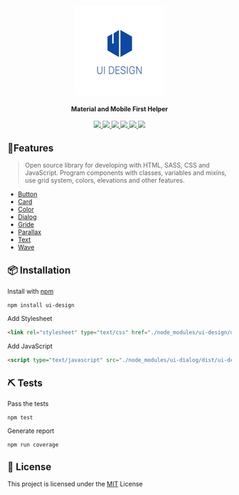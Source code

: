 
<p align="center">
  <a href="https://seeren.github.io/ui-design">
    <img src="https://raw.githubusercontent.com/seeren/ui-design/master/resources/ui-design.png" alt="ui-design"/>
  </a>
</p>
<h4 align="center">
  Material and Mobile First Helper
</h4>
<p align="center">
  <a href="https://travis-ci.org/seeren/ui-design">
    <img src="https://travis-ci.org/seeren/ui-design.svg?branch=master">
  </a>
   <a href="https://coveralls.io/github/seeren/ui-design?branch=master">
    <img src="https://coveralls.io/repos/github/seeren/ui-design/badge.svg?branch=master">
  </a>
   <a href="https://www.npmjs.com/package/ui-design">
    <img src="https://img.shields.io/npm/dt/ui-design.svg">
  </a>
   <a href="https://www.codacy.com/app/seeren/ui-design?utm_source=github.com&amp;utm_medium=referral&amp;utm_content=seeren/ui-design&amp;utm_campaign=Badge_Grade">
    <img src="https://api.codacy.com/project/badge/Grade/e933f03e70a34c7bbd45a31f521f3b02">
  </a>
   <a href="https://www.npmjs.com/package/ui-design">
    <img src="https://img.shields.io/npm/v/ui-design.svg">
  </a>
   <a href="LICENSE">
    <img src="https://img.shields.io/badge/license-MIT-blue.svg">
  </a>
 </p >

## 🎉Features
> Open source library for developing with HTML, SASS, CSS and JavaScript. Program components  with classes, variables and mixins, use grid system, colors, elevations and other features.

* [Button](https://seeren.github.io/ui-design/#button)
* [Card](https://seeren.github.io/ui-design/#card)
* [Color](https://seeren.github.io/ui-design/#color)
* [Dialog](https://seeren.github.io/ui-design/#dialog)
* [Gride](https://seeren.github.io/ui-design/#gride)
* [Parallax](https://seeren.github.io/ui-design/#parallax)
* [Text](https://seeren.github.io/ui-design/#text)
* [Wave](https://seeren.github.io/ui-design/#wave)

## 📦 Installation

Install with [npm](https://www.npmjs.com/package/ui-design)
```
npm install ui-design
```
Add Stylesheet
```html
<link rel="stylesheet" type="text/css" href="./node_modules/ui-design/dist/ui-design.css" />
```
Add JavaScript
```html
<script type="text/javascript" src="./node_modules/ui-dialog/dist/ui-design.js"></script>
```

## ⛏ Tests
Pass the tests
```
npm test
```
Generate report
```
npm run coverage
```

## 🎫 License
This project is licensed under the [MIT](LICENSE) License
